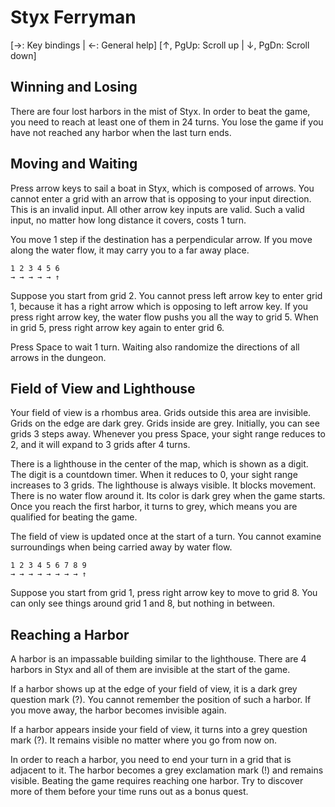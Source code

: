 # Styx Ferryman

[→: Key bindings | ←: General help]
[↑, PgUp: Scroll up | ↓, PgDn: Scroll down]

## Winning and Losing

There are four lost harbors in the mist of Styx. In order to beat the game, you need to reach at least one of them in 24 turns. You lose the game if you have not reached any harbor when the last turn ends.

## Moving and Waiting

Press arrow keys to sail a boat in Styx, which is composed of arrows. You cannot enter a grid with an arrow that is opposing to your input direction. This is an invalid input. All other arrow key inputs are valid. Such a valid input, no matter how long distance it covers, costs 1 turn.

You move 1 step if the destination has a perpendicular arrow. If you move along the water flow, it may carry you to a far away place.

    1 2 3 4 5 6
    → → → → → ↑

Suppose you start from grid 2. You cannot press left arrow key to enter grid 1, because it has a right arrow which is opposing to left arrow key. If you press right arrow key, the water flow pushs you all the way to grid 5. When in grid 5, press right arrow key again to enter grid 6.

Press Space to wait 1 turn. Waiting also randomize the directions of all arrows in the dungeon.

## Field of View and Lighthouse

Your field of view is a rhombus area. Grids outside this area are invisible. Grids on the edge are dark grey. Grids inside are grey. Initially, you can see grids 3 steps away. Whenever you press Space, your sight range reduces to 2, and it will expand to 3 grids after 4 turns.

There is a lighthouse in the center of the map, which is shown as a digit. The digit is a countdown timer. When it reduces to 0, your sight range increases to 3 grids. The lighthouse is always visible. It blocks movement. There is no water flow around it. Its color is dark grey when the game starts. Once you reach the first harbor, it turns to grey, which means you are qualified for beating the game.

The field of view is updated once at the start of a turn. You cannot examine surroundings when being carried away by water flow.

    1 2 3 4 5 6 7 8 9
    → → → → → → → → ↑

Suppose you start from grid 1, press right arrow key to move to grid 8. You can only see things around grid 1 and 8, but nothing in between.

## Reaching a Harbor

A harbor is an impassable building similar to the lighthouse. There are 4 harbors in Styx and all of them are invisible at the start of the game.

If a harbor shows up at the edge of your field of view, it is a dark grey question mark (?). You cannot remember the position of such a harbor. If you move away, the harbor becomes invisible again.

If a harbor appears inside your field of view, it turns into a grey question mark (?). It remains visible no matter where you go from now on.

In order to reach a harbor, you need to end your turn in a grid that is adjacent to it. The harbor becomes a grey exclamation mark (!) and remains visible. Beating the game requires reaching one harbor. Try to discover more of them before your time runs out as a bonus quest.
